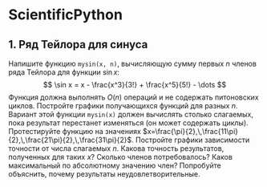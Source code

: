 # ScientificPython
## 1. Ряд Тейлора для синуса
Напишите функцию `mysin(x, n)`, вычисляющую сумму первых $n$
членов ряда Тейлора для функции $\sin x$:
$$
\sin x = x - \frac{x^3}{3!} + \frac{x^5}{5!} - \dots
$$
Функция должна выполнять $O(n)$ операций и не содержать питоновских циклов. 
Постройте графики получающихся функций для разных $n$.
Вариант этой функции `mysin(x)` должен вычислять столько слагаемых,
пока результат перестанет изменяться (он может содержать циклы).
Протестируйте функцию на значениях 
$x=\frac{\pi}{2},\,\frac{11\pi}{2},\,\frac{21\pi}{2},\,\frac{31\pi}{2}$.
Постройте графики зависимости точности от числа слагаемых $n$.
Какова точность результатов, полученных для таких $x$? 
Сколько членов потребовалось?
Каков максимальный по абсолютному значению член?
Попробуйте объяснить, почему результаты
неудовлетворительные.
